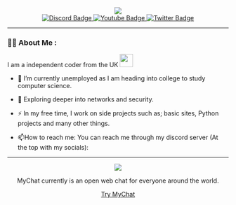 <!--Coding from home gif-->
<div id="header" align="center">
  <img src="https://media.giphy.com/media/7wVseucXaPS9wXuSqX/giphy.gif"/>
</div>

<!--Social medias-->
<div id="badges" align="center">
  <a href="https://discord.io/Abiotic">
  <img src="https://img.shields.io/badge/Discord-blue?style=for-the-badge&logo=discord&logoColor=white" alt="Discord Badge">
</a>
  <a href="https://www.youtube.com/channel/UCDxE5wdwjnXhiPN5iC3XB-A">
    <img src="https://img.shields.io/badge/YouTube-red?style=for-the-badge&logo=youtube&logoColor=white" alt="Youtube Badge"/>
  </a>
  <a href="https://twitter.com/PioneerPython">
    <img src="https://img.shields.io/badge/Twitter-blue?style=for-the-badge&logo=twitter&logoColor=white" alt="Twitter Badge"/>
  </a>
</div>

<!--How many people have viewed my profile-->
<div id="views" align="center">
  <img src="https://komarev.com/ghpvc/?username=astr6id&style=flat-square&color=green" alt=""/>
</div>

---

### :woman_technologist: About Me :
I am a independent coder from the UK <img src="https://media.giphy.com/media/WUlplcMpOCEmTGBtBW/giphy.gif" width="30">

- :telescope: I’m currently unemployed as I am heading into college to study computer science.

- :seedling: Exploring deeper into networks and security.

- :zap: In my free time, I work on side projects such as; basic sites, Python projects and many other things.

- :mailbox:How to reach me: You can reach me through my discord server (At the top with my socials):

---
<div id="myChat" align="center">
  <img src="https://media.giphy.com/media/GJhwrOoaQB41VlAasC/giphy.gif"/>
  <p>MyChat currently is an open web chat for everyone around the world.</p>
  <a href="https://MyChat.serbot.repl.co">Try MyChat</a>
</div>
